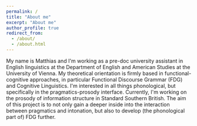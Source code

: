 ```yaml
---
permalink: /
title: "About me"
excerpt: "About me"
author_profile: true
redirect_from: 
  - /about/
  - /about.html
---
```


My name is Matthias and I'm working as a pre-doc university assistant in English linguistics at the Department of English and American Studies at the University of Vienna. My theoretical orientation is firmly based in functional-cognitive approaches, in particular Functional Discourse Grammar (FDG) and Cognitive Linguistics. I'm interested in all things phonological, but specifically in the pragmatics-prosody interface. Currently, I'm working on the prosody of information structure in Standard Southern British.  The aim of this project is to not only gain a deeper inside into the interaction between pragmatics and intonation, but also to develop (the phonological part of) FDG further.



